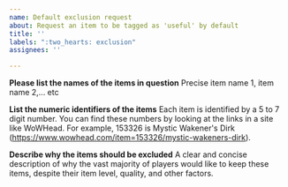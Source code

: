 ```yaml
---
name: Default exclusion request
about: Request an item to be tagged as 'useful' by default
title: ''
labels: ":two_hearts: exclusion"
assignees: ''

---
```


**Please list the names of the items in question**
Precise item name 1, item name 2,... etc

**List the numeric identifiers of the items**
Each item is identified by a 5 to 7 digit number. You can find these numbers by looking at the links in a site like WoWHead. For example, 153326 is Mystic Wakener's Dirk (https://www.wowhead.com/item=153326/mystic-wakeners-dirk).

**Describe why the items should be excluded**
A clear and concise description of why the vast majority of players would like to keep these items, despite their item level, quality, and other factors.
